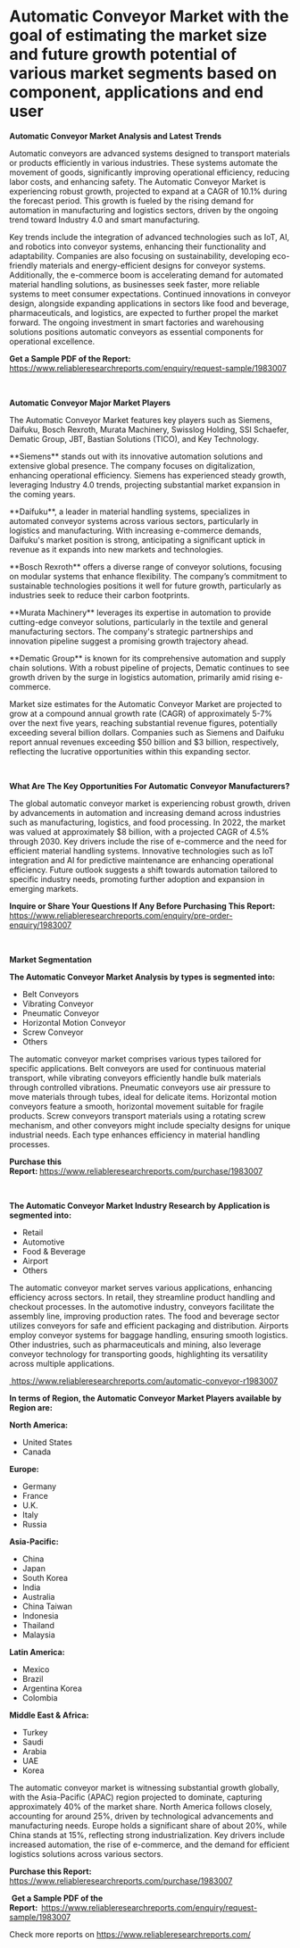 <p><h1>Automatic Conveyor Market with the goal of estimating the market size and future growth potential of various market segments based on component, applications and end user</h1></p><p><strong>Automatic Conveyor Market Analysis and Latest Trends</strong></p>
<p><p>Automatic conveyors are advanced systems designed to transport materials or products efficiently in various industries. These systems automate the movement of goods, significantly improving operational efficiency, reducing labor costs, and enhancing safety. The Automatic Conveyor Market is experiencing robust growth, projected to expand at a CAGR of 10.1% during the forecast period. This growth is fueled by the rising demand for automation in manufacturing and logistics sectors, driven by the ongoing trend toward Industry 4.0 and smart manufacturing.</p><p>Key trends include the integration of advanced technologies such as IoT, AI, and robotics into conveyor systems, enhancing their functionality and adaptability. Companies are also focusing on sustainability, developing eco-friendly materials and energy-efficient designs for conveyor systems. Additionally, the e-commerce boom is accelerating demand for automated material handling solutions, as businesses seek faster, more reliable systems to meet consumer expectations. Continued innovations in conveyor design, alongside expanding applications in sectors like food and beverage, pharmaceuticals, and logistics, are expected to further propel the market forward. The ongoing investment in smart factories and warehousing solutions positions automatic conveyors as essential components for operational excellence.</p></p>
<p><strong>Get a Sample PDF of the Report:&nbsp;</strong> <a href="https://www.reliableresearchreports.com/enquiry/request-sample/1983007?utm_campaign=2745&utm_medium=2&utm_source=Github&utm_content=ia&utm_term=10042025&utm_id=automatic-conveyor">https://www.reliableresearchreports.com/enquiry/request-sample/1983007</a></p>
<p>&nbsp;</p>
<p><strong>Automatic Conveyor Major Market Players</strong></p>
<p><p>The Automatic Conveyor Market features key players such as Siemens, Daifuku, Bosch Rexroth, Murata Machinery, Swisslog Holding, SSI Schaefer, Dematic Group, JBT, Bastian Solutions (TICO), and Key Technology. </p><p>**Siemens** stands out with its innovative automation solutions and extensive global presence. The company focuses on digitalization, enhancing operational efficiency. Siemens has experienced steady growth, leveraging Industry 4.0 trends, projecting substantial market expansion in the coming years.</p><p>**Daifuku**, a leader in material handling systems, specializes in automated conveyor systems across various sectors, particularly in logistics and manufacturing. With increasing e-commerce demands, Daifuku's market position is strong, anticipating a significant uptick in revenue as it expands into new markets and technologies.</p><p>**Bosch Rexroth** offers a diverse range of conveyor solutions, focusing on modular systems that enhance flexibility. The company’s commitment to sustainable technologies positions it well for future growth, particularly as industries seek to reduce their carbon footprints.</p><p>**Murata Machinery** leverages its expertise in automation to provide cutting-edge conveyor solutions, particularly in the textile and general manufacturing sectors. The company's strategic partnerships and innovation pipeline suggest a promising growth trajectory ahead.</p><p>**Dematic Group** is known for its comprehensive automation and supply chain solutions. With a robust pipeline of projects, Dematic continues to see growth driven by the surge in logistics automation, primarily amid rising e-commerce.</p><p>Market size estimates for the Automatic Conveyor Market are projected to grow at a compound annual growth rate (CAGR) of approximately 5-7% over the next five years, reaching substantial revenue figures, potentially exceeding several billion dollars. Companies such as Siemens and Daifuku report annual revenues exceeding $50 billion and $3 billion, respectively, reflecting the lucrative opportunities within this expanding sector.</p></p>
<p>&nbsp;</p>
<p><strong>What Are The Key Opportunities For Automatic Conveyor Manufacturers?</strong></p>
<p><p>The global automatic conveyor market is experiencing robust growth, driven by advancements in automation and increasing demand across industries such as manufacturing, logistics, and food processing. In 2022, the market was valued at approximately $8 billion, with a projected CAGR of 4.5% through 2030. Key drivers include the rise of e-commerce and the need for efficient material handling systems. Innovative technologies such as IoT integration and AI for predictive maintenance are enhancing operational efficiency. Future outlook suggests a shift towards automation tailored to specific industry needs, promoting further adoption and expansion in emerging markets.</p></p>
<p><strong>Inquire or Share Your Questions If Any Before Purchasing This Report:</strong> <a href="https://www.reliableresearchreports.com/enquiry/pre-order-enquiry/1983007?utm_campaign=2745&utm_medium=2&utm_source=Github&utm_content=ia&utm_term=10042025&utm_id=automatic-conveyor">https://www.reliableresearchreports.com/enquiry/pre-order-enquiry/1983007</a></p>
<p>&nbsp;</p>
<p><strong>Market Segmentation</strong></p>
<p><strong>The Automatic Conveyor Market Analysis by types is segmented into:</strong></p>
<p><ul><li>Belt Conveyors</li><li>Vibrating Conveyor</li><li>Pneumatic Conveyor</li><li>Horizontal Motion Conveyor</li><li>Screw Conveyor</li><li>Others</li></ul></p>
<p><p>The automatic conveyor market comprises various types tailored for specific applications. Belt conveyors are used for continuous material transport, while vibrating conveyors efficiently handle bulk materials through controlled vibrations. Pneumatic conveyors use air pressure to move materials through tubes, ideal for delicate items. Horizontal motion conveyors feature a smooth, horizontal movement suitable for fragile products. Screw conveyors transport materials using a rotating screw mechanism, and other conveyors might include specialty designs for unique industrial needs. Each type enhances efficiency in material handling processes.</p></p>
<p><strong>Purchase this Report:&nbsp;</strong><a href="https://www.reliableresearchreports.com/purchase/1983007?utm_campaign=2745&utm_medium=2&utm_source=Github&utm_content=ia&utm_term=10042025&utm_id=automatic-conveyor">https://www.reliableresearchreports.com/purchase/1983007</a></p>
<p>&nbsp;</p>
<p><strong>The Automatic Conveyor Market Industry Research by Application is segmented into:</strong></p>
<p><ul><li>Retail</li><li>Automotive</li><li>Food & Beverage</li><li>Airport</li><li>Others</li></ul></p>
<p><p>The automatic conveyor market serves various applications, enhancing efficiency across sectors. In retail, they streamline product handling and checkout processes. In the automotive industry, conveyors facilitate the assembly line, improving production rates. The food and beverage sector utilizes conveyors for safe and efficient packaging and distribution. Airports employ conveyor systems for baggage handling, ensuring smooth logistics. Other industries, such as pharmaceuticals and mining, also leverage conveyor technology for transporting goods, highlighting its versatility across multiple applications.</p></p>
<p><a href="https://www.reliableresearchreports.com/automatic-conveyor-r1983007?utm_campaign=2745&utm_medium=2&utm_source=Github&utm_content=ia&utm_term=10042025&utm_id=automatic-conveyor">&nbsp;https://www.reliableresearchreports.com/automatic-conveyor-r1983007</a></p>
<p><strong>In terms of Region, the Automatic Conveyor Market Players available by Region are:</strong></p>
<p>
    <p> <strong> North America: </strong>
        <ul>
            <li>United States</li>
            <li>Canada</li>
        </ul>
        </p> 
    <p> <strong> Europe: </strong>
        <ul>
            <li>Germany</li>
            <li>France</li>
            <li>U.K.</li>
            <li>Italy</li>
            <li>Russia</li>
        </ul>
        </p> 
    <p> <strong> Asia-Pacific: </strong>
        <ul>
            <li>China</li>
            <li>Japan</li>
            <li>South Korea</li>
            <li>India</li>
            <li>Australia</li>
            <li>China Taiwan</li>
            <li>Indonesia</li>
            <li>Thailand</li>
            <li>Malaysia</li>
        </ul>
        </p> 
    <p> <strong> Latin America: </strong>
        <ul>
            <li>Mexico</li>
            <li>Brazil</li>
            <li>Argentina Korea</li>
            <li>Colombia</li>
        </ul>
        </p> 
    <p> <strong> Middle East & Africa: </strong>
        <ul>
            <li>Turkey</li>
            <li>Saudi</li>
            <li>Arabia</li>
            <li>UAE</li>
            <li>Korea</li>
        </ul>
    </p>
    </p>
<p><p>The automatic conveyor market is witnessing substantial growth globally, with the Asia-Pacific (APAC) region projected to dominate, capturing approximately 40% of the market share. North America follows closely, accounting for around 25%, driven by technological advancements and manufacturing needs. Europe holds a significant share of about 20%, while China stands at 15%, reflecting strong industrialization. Key drivers include increased automation, the rise of e-commerce, and the demand for efficient logistics solutions across various sectors.</p></p>
<p><strong>Purchase this Report: </strong><a href="https://www.reliableresearchreports.com/purchase/1983007?utm_campaign=2745&utm_medium=2&utm_source=Github&utm_content=ia&utm_term=10042025&utm_id=automatic-conveyor">https://www.reliableresearchreports.com/purchase/1983007</a></p>
<p>&nbsp;<strong>Get a Sample PDF of the Report:&nbsp;&nbsp;</strong><a href="https://www.reliableresearchreports.com/enquiry/request-sample/1983007?utm_campaign=2745&utm_medium=2&utm_source=Github&utm_content=ia&utm_term=10042025&utm_id=automatic-conveyor">https://www.reliableresearchreports.com/enquiry/request-sample/1983007</a></p>
<p><strong></strong></p>
<p>Check more reports on <a href="https://www.reliableresearchreports.com/?utm_campaign=2745&utm_medium=2&utm_source=Github&utm_content=ia&utm_term=10042025&utm_id=automatic-conveyor">https://www.reliableresearchreports.com/</a></p>